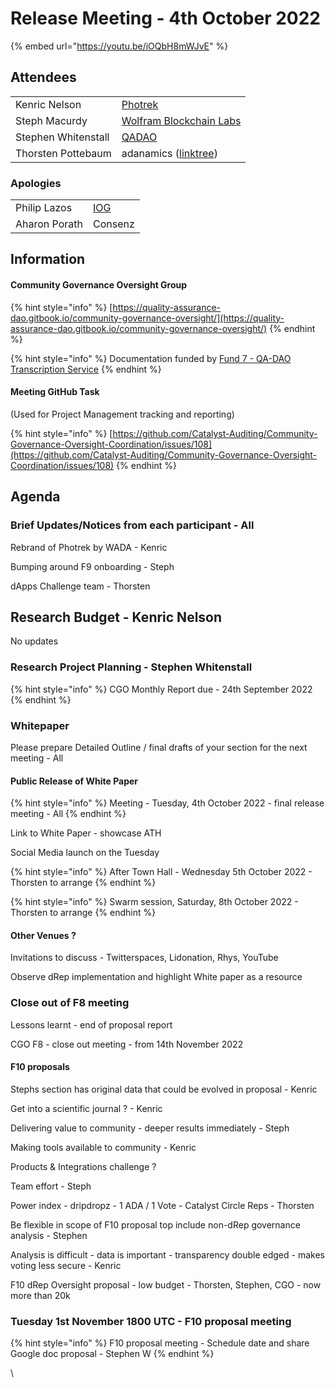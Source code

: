 # Release Meeting - 4th October 2022

{% embed url="https://youtu.be/iOQbH8mWJvE" %}

## Attendees

|                     |                                                                   |
| ------------------- | ----------------------------------------------------------------- |
| Kenric Nelson       | [Photrek](https://photrek.world/)                                 |
| Steph Macurdy       | [Wolfram Blockchain Labs](https://www.wolframblockchainlabs.com/) |
| Stephen Whitenstall | [QADAO](https://quality-assurance-dao.github.io/)                 |
| Thorsten Pottebaum  | adanamics ([linktree](https://linktr.ee/adanamics))               |

### Apologies

|               |                                             |
| ------------- | ------------------------------------------- |
| Philip Lazos  | [IOG](https://iohk.io/jp/team/philip-lazos) |
| Aharon Porath | Consenz                                     |

## Information

#### Community Governance Oversight Group

{% hint style="info" %}
[https://quality-assurance-dao.gitbook.io/community-governance-oversight/](https://quality-assurance-dao.gitbook.io/community-governance-oversight/)
{% endhint %}

{% hint style="info" %}
Documentation funded by [Fund 7 - QA-DAO Transcription Service](https://cardano.ideascale.com/c/idea/383492)
{% endhint %}

#### Meeting GitHub Task

(Used for Project Management tracking and reporting)

{% hint style="info" %}
[https://github.com/Catalyst-Auditing/Community-Governance-Oversight-Coordination/issues/108](https://github.com/Catalyst-Auditing/Community-Governance-Oversight-Coordination/issues/108)
{% endhint %}

## Agenda <a href="#docs-internal-guid-6712eba1-7fff-caa3-86cf-70c6b25b09b4" id="docs-internal-guid-6712eba1-7fff-caa3-86cf-70c6b25b09b4"></a>

### Brief Updates/Notices from each participant - All <a href="#docs-internal-guid-fe2ac060-7fff-1af0-bd95-10c20ff5f98a" id="docs-internal-guid-fe2ac060-7fff-1af0-bd95-10c20ff5f98a"></a>

Rebrand of Photrek by WADA - Kenric

Bumping around F9 onboarding - Steph

dApps Challenge team - Thorsten

## Research Budget - Kenric Nelson

No updates

### Research Project Planning - Stephen Whitenstall

{% hint style="info" %}
CGO Monthly Report due - 24th September 2022
{% endhint %}

### Whitepaper

Please prepare Detailed Outline / final drafts of your section for the next meeting - All

#### Public Release of White Paper

{% hint style="info" %}
Meeting - Tuesday, 4th October 2022 - final release meeting - All
{% endhint %}

Link to White Paper - showcase ATH

Social Media launch on the Tuesday

{% hint style="info" %}
After Town Hall - Wednesday 5th October 2022 - Thorsten to arrange
{% endhint %}

{% hint style="info" %}
Swarm session, Saturday, 8th October 2022 - Thorsten to arrange
{% endhint %}

#### Other Venues ?

Invitations to discuss - Twitterspaces, Lidonation, Rhys, YouTube

Observe dRep implementation and highlight White paper as a resource

### Close out of F8 meeting&#x20;

Lessons learnt - end of proposal report

CGO F8 - close out meeting - from 14th November 2022

#### F10 proposals&#x20;

Stephs section has original data that could be evolved in proposal - Kenric

Get into a scientific journal ? - Kenric

Delivering value to community - deeper results immediately - Steph

Making tools available to community - Kenric

Products & Integrations challenge ?&#x20;

Team effort - Steph

Power index - dripdropz - 1 ADA / 1 Vote - Catalyst Circle Reps - Thorsten

Be flexible in scope of F10 proposal top include non-dRep governance analysis - Stephen&#x20;

Analysis is difficult - data is important - transparency double edged - makes voting less secure - Kenric

F10 dRep Oversight proposal - low budget - Thorsten, Stephen, CGO - now more than 20k

### Tuesday 1st November 1800 UTC - F10 proposal meeting

{% hint style="info" %}
F10 proposal meeting - Schedule date and share Google doc proposal - Stephen W
{% endhint %}

\
